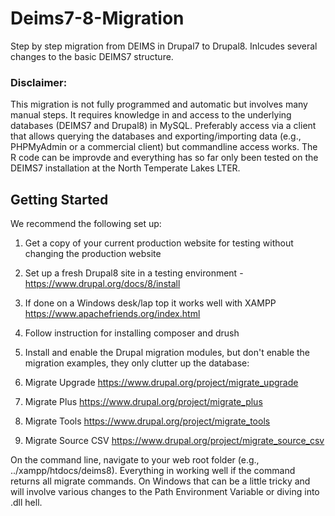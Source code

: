 # Deims7-8-Migration
 Step by step migration from DEIMS in Drupal7 to Drupal8. Inlcudes several changes to the basic DEIMS7 structure.

### Disclaimer:
This migration is not fully programmed and automatic but involves many manual steps. It requires knowledge in and access to the underlying databases (DEIMS7 and Drupal8) in MySQL. Preferably access via a client that allows querying the databases and exporting/importing data (e.g., PHPMyAdmin or a commercial client) but commandline access works. The R code can be improvde and everything has so far only been tested on the DEIMS7 installation at the North Temperate Lakes LTER.

## Getting Started

We recommend the following set up:

1. Get a copy of your current production website for testing without changing the production website
1. Set up a fresh Drupal8 site in a testing environment - https://www.drupal.org/docs/8/install
  1. If done on a Windows desk/lap top it works well with XAMPP https://www.apachefriends.org/index.html
1. Follow instruction for installing composer and drush

1. Install and enable the Drupal migration modules, but don't enable the migration examples, they only clutter up the database:
  1. Migrate Upgrade https://www.drupal.org/project/migrate_upgrade
  1. Migrate Plus https://www.drupal.org/project/migrate_plus
  1. Migrate Tools https://www.drupal.org/project/migrate_tools
  1. Migrate Source CSV https://www.drupal.org/project/migrate_source_csv
  
On the command line, navigate to your web root folder (e.g., ../xampp/htdocs/deims8). Everything in working well if the command <drush config:status> returns all migrate commands. On Windows that can be a little tricky and will involve various changes to the Path Environment Variable or diving into .dll hell.



